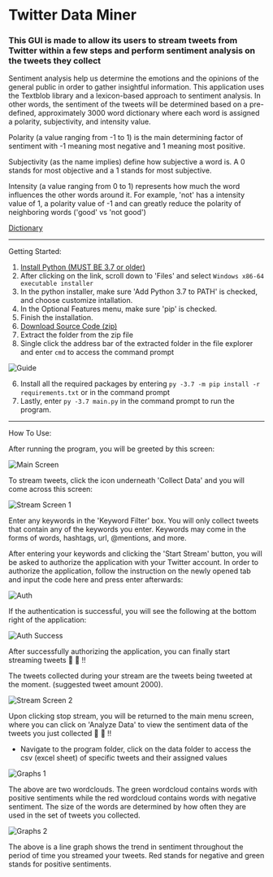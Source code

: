 # Twitter Data Miner

### This GUI is made to allow its users to stream tweets from Twitter within a few steps and perform sentiment analysis on the tweets they collect

Sentiment analysis help us determine the emotions and the opinions of the general public in order to gather insightful information. This application uses the Textblob library and a lexicon-based approach to sentiment analysis. In other words, the sentiment of the tweets will be determined based on a pre-defined, approximately 3000 word dictionary where each word is assigned a polarity, subjectivity, and intensity value. 

Polarity (a value ranging from -1 to 1) is the main determining factor of sentiment with -1 meaning most negative and 1 meaning most positive.

Subjectivity (as the name implies) define how subjective a word is. A 0 stands for most objective and a 1 stands for most subjective.

Intensity (a value ranging from 0 to 1) represents how much the word influences the other words around it. For example, 'not' has a intensity value of 1, a polarity value of -1 and can greatly reduce the polarity of neighboring words ('good' vs 'not good')

[Dictionary](https://github.com/sloria/TextBlob/blob/dev/textblob/en/en-sentiment.xml)

---

Getting Started:
1. [Install Python (MUST BE 3.7 or older)](https://www.python.org/downloads/release/python-377/)
2. After clicking on the link, scroll down to 'Files' and select ```Windows x86-64 executable installer```
3. In the python installer, make sure 'Add Python 3.7 to PATH' is checked, and choose customize intallation.
4. In the Optional Features menu, make sure 'pip' is checked.
5. Finish the installation.
6. [Download Source Code (zip)](https://github.com/DaDanielL/Twitter_DataMiner/releases)
7. Extract the folder from the zip file
8. Single click the address bar of the extracted folder in the file explorer and enter ```cmd``` to access the command prompt

![Guide](/demo/Animation.gif)

6. Install all the required packages by entering ```py -3.7 -m pip install -r requirements.txt``` or in the command prompt
7. Lastly, enter ```py -3.7 main.py``` in the command prompt to run the program.

---

How To Use:

After running the program, you will be greeted by this screen:

![Main Screen](/demo/mainsc.PNG)

To stream tweets, click the icon underneath 'Collect Data' and you will come across this screen:

![Stream Screen 1](/demo/streamsc1.PNG)

Enter any keywords in the 'Keyword Filter' box. You will only collect tweets that contain any of the keywords you enter. Keywords may come in the forms of words, hashtags, url, @mentions, and more.

After entering your keywords and clicking the 'Start Stream' button, you will be asked to authorize the application with your Twitter account. In order to authorize the application, follow the instruction on the newly opened tab and input the code here and press enter afterwards:

![Auth](/demo/authensc.PNG)

If the authentication is successful, you will see the following at the bottom right of the application:

![Auth Success](/demo/authsuccess.PNG)

After successfully authorizing the application, you can finally start streaming tweets :clap: :clap: !!

The tweets collected during your stream are the tweets being tweeted at the moment. (suggested tweet amount 2000).

![Stream Screen 2](/demo/streamsc2.PNG)

Upon clicking stop stream, you will be returned to the main menu screen, where you can click on 'Analyze Data' to view the sentiment data of the tweets
you just collected :clap: :clap: !!

* Navigate to the program folder, click on the data folder to access the csv (excel sheet) of specific tweets and their assigned values

![Graphs 1](/demo/graphs1.PNG)

The above are two wordclouds. The green wordcloud contains words with positive sentiments while the red wordcloud contains words with negative sentiment. The size of the words are determined by how often they are used in the set of tweets you collected.

![Graphs 2](/demo/graphs2.PNG)

The above is a line graph shows the trend in sentiment throughout the period of time you streamed your tweets. Red stands for negative and green stands for positive sentiments.
